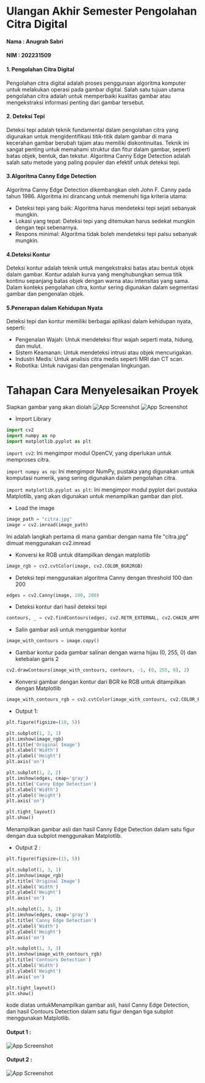 
# Ulangan Akhir Semester Pengolahan Citra Digital
#### Nama : Anugrah Sabri
#### NIM  : 202231509
#### 1. Pengolahan Citra Digital
Pengolahan citra digital adalah proses penggunaan algoritma komputer untuk melakukan operasi pada gambar digital. Salah satu tujuan utama pengolahan citra adalah untuk memperbaiki kualitas gambar atau mengekstraksi informasi penting dari gambar tersebut.

#### 2. Deteksi Tepi
Deteksi tepi adalah teknik fundamental dalam pengolahan citra yang digunakan untuk mengidentifikasi titik-titik dalam gambar di mana kecerahan gambar berubah tajam atau memiliki diskontinuitas. Teknik ini sangat penting untuk memahami struktur dan fitur dalam gambar, seperti batas objek, bentuk, dan tekstur. Algoritma Canny Edge Detection adalah salah satu metode yang paling populer dan efektif untuk deteksi tepi.

#### 3.Algoritma Canny Edge Detection
Algoritma Canny Edge Detection dikembangkan oleh John F. Canny pada tahun 1986. Algoritma ini dirancang untuk memenuhi tiga kriteria utama:

* Deteksi tepi yang baik: Algoritma harus mendeteksi tepi sejati sebanyak mungkin.
* Lokasi yang tepat: Deteksi tepi yang ditemukan harus sedekat mungkin dengan tepi sebenarnya.
* Respons minimal: Algoritma tidak boleh mendeteksi tepi palsu sebanyak mungkin.

#### 4.Deteksi Kontur
Deteksi kontur adalah teknik untuk mengekstraksi batas atau bentuk objek dalam gambar. Kontur adalah kurva yang menghubungkan semua titik kontinu sepanjang batas objek dengan warna atau intensitas yang sama. Dalam konteks pengolahan citra, kontur sering digunakan dalam segmentasi gambar dan pengenalan objek.

#### 5.Penerapan dalam Kehidupan Nyata
Deteksi tepi dan kontur memiliki berbagai aplikasi dalam kehidupan nyata, seperti:

* Pengenalan Wajah: Untuk mendeteksi fitur wajah seperti mata, hidung, dan mulut.
* Sistem Keamanan: Untuk mendeteksi intrusi atau objek mencurigakan.
* Industri Medis: Untuk analisis citra medis seperti MRI dan CT scan.
* Robotika: Untuk navigasi dan pengenalan lingkungan.

# Tahapan Cara Menyelesaikan Proyek
Siapkan gambar yang akan diolah
![App Screenshot](./Screenshots/citra.jpeg)
![App Screenshot](./Screenshots/ket.jpeg)

* Import Library
``` python
import cv2 
import numpy as np
import matplotlib.pyplot as plt 
``` 

`import cv2`: Ini mengimpor modul OpenCV, yang diperlukan untuk memproses citra.

`import numpy as np`: Ini mengimpor NumPy, pustaka yang digunakan untuk komputasi numerik, yang sering digunakan dalam pengolahan citra.

`import matplotlib.pyplot as plt`: Ini mengimpor modul pyplot dari pustaka Matplotlib, yang akan digunakan untuk menampilkan gambar dan plot.

* Load the image

```python
image_path = "citra.jpg" 
image = cv2.imread(image_path)
```
Ini adalah langkah pertama di mana gambar dengan nama file "citra.jpg" dimuat menggunakan cv2.imread

* Konversi ke RGB untuk ditampilkan dengan matplotlib

```python
image_rgb = cv2.cvtColor(image, cv2.COLOR_BGR2RGB) 
```


* Deteksi tepi menggunakan algoritma Canny dengan threshold 100 dan 200
```python
edges = cv2.Canny(image, 100, 200)
```


* Deteksi kontur dari hasil deteksi tepi
```python
contours, _ = cv2.findContours(edges, cv2.RETR_EXTERNAL, cv2.CHAIN_APPROX_SIMPLE)
```

*  Salin gambar asli untuk menggambar kontur
```python
image_with_contours = image.copy()
```

*  Gambar kontur pada gambar salinan dengan warna hijau (0, 255, 0) dan ketebalan garis 2
```python
cv2.drawContours(image_with_contours, contours, -1, (0, 255, 0), 2)
```


* Konversi gambar dengan kontur dari BGR ke RGB untuk ditampilkan dengan Matplotlib
 ``` python
 image_with_contours_rgb = cv2.cvtColor(image_with_contours, cv2.COLOR_BGR2RGB)
```


* Output 1: 

```python
plt.figure(figsize=(10, 5))

plt.subplot(1, 2, 1)
plt.imshow(image_rgb)
plt.title('Original Image')
plt.xlabel('Width')
plt.ylabel('Height')
plt.axis('on')

plt.subplot(1, 2, 2)
plt.imshow(edges, cmap='gray')
plt.title('Canny Edge Detection')
plt.xlabel('Width')
plt.ylabel('Height')
plt.axis('on')

plt.tight_layout()
plt.show()
```
Menampilkan gambar asli dan hasil Canny Edge Detection dalam satu figur dengan dua subplot menggunakan Matplotlib.

* Output 2 : 

```python
plt.figure(figsize=(15, 5))

plt.subplot(1, 3, 1)
plt.imshow(image_rgb)
plt.title('Original Image')
plt.xlabel('Width')
plt.ylabel('Height')
plt.axis('on')

plt.subplot(1, 3, 2)
plt.imshow(edges, cmap='gray')
plt.title('Canny Edge Detection')
plt.xlabel('Width')
plt.ylabel('Height')
plt.axis('on')

plt.subplot(1, 3, 3)
plt.imshow(image_with_contours_rgb)
plt.title('Contours Detection')
plt.xlabel('Width')
plt.ylabel('Height')
plt.axis('on')

plt.tight_layout()
plt.show()

```
kode diatas untukMenampilkan gambar asli, hasil Canny Edge Detection, dan hasil Contours Detection dalam satu figur dengan tiga subplot menggunakan Matplotlib.

#### Output 1 :
![App Screenshot](./Screenshots/pic1.JPG)
#### Output 2 : 
![App Screenshot](./Screenshots/pic2.JPG)





